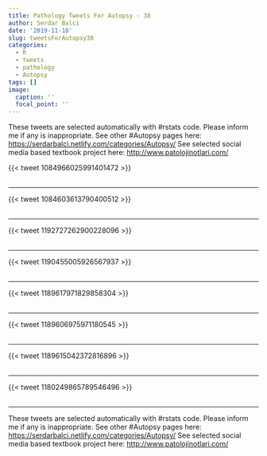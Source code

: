 ```yaml
---
title: Pathology Tweets For Autopsy - 38
author: Serdar Balci
date: '2019-11-18'
slug: tweetsForAutopsy38
categories:
  - R
  - tweets
  - pathology
  - Autopsy
tags: []
image:
  caption: ''
  focal_point: ''
---
```



These tweets are selected automatically with #rstats code. Please inform me if any is inappropriate.
See other #Autopsy pages here: https://serdarbalci.netlify.com/categories/Autopsy/ 
See selected social media based textbook project here: http://www.patolojinotlari.com/

{{< tweet 1084966025991401472 >}}
<br>
<br>
<hr>
{{< tweet 1084603613790400512 >}}
<br>
<br>
<hr>
{{< tweet 1192727262900228096 >}}
<br>
<br>
<hr>
{{< tweet 1190455005926567937 >}}
<br>
<br>
<hr>
{{< tweet 1189617971829858304 >}}
<br>
<br>
<hr>
{{< tweet 1189606975971180545 >}}
<br>
<br>
<hr>
{{< tweet 1189615042372816896 >}}
<br>
<br>
<hr>
{{< tweet 1180249865789546496 >}}
<br>
<br>
<hr>


These tweets are selected automatically with #rstats code. Please inform me if any is inappropriate.
See other #Autopsy pages here: https://serdarbalci.netlify.com/categories/Autopsy/ 
See selected social media based textbook project here: http://www.patolojinotlari.com/
